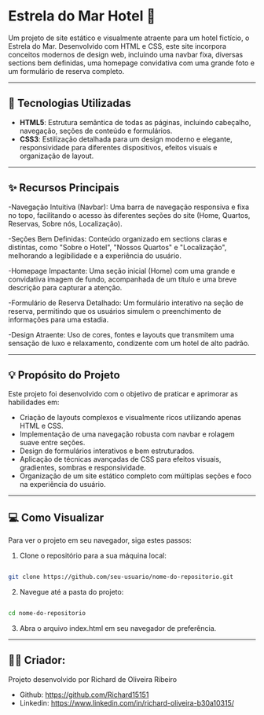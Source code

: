 # Estrela do Mar Hotel 🏨
Um projeto de site estático e visualmente atraente para um hotel fictício, o Estrela do Mar. Desenvolvido com HTML e CSS, este site incorpora conceitos modernos de design web, incluindo uma navbar fixa, diversas sections bem definidas, uma homepage convidativa com uma grande foto e um formulário de reserva completo.

---

## 🚀 Tecnologias Utilizadas
- **HTML5**: Estrutura semântica de todas as páginas, incluindo cabeçalho, navegação, seções de conteúdo e formulários.
- **CSS3**: Estilização detalhada para um design moderno e elegante, responsividade para diferentes dispositivos, efeitos visuais e organização de layout.

---

## ✨ Recursos Principais

-Navegação Intuitiva (Navbar): Uma barra de navegação responsiva e fixa no topo, facilitando o acesso às diferentes seções do site (Home, Quartos, Reservas, Sobre nós, Localização).

-Seções Bem Definidas: Conteúdo organizado em sections claras e distintas, como "Sobre o Hotel", "Nossos Quartos" e "Localização", melhorando a legibilidade e a experiência do usuário.

-Homepage Impactante: Uma seção inicial (Home) com uma grande e convidativa imagem de fundo, acompanhada de um título e uma breve descrição para capturar a atenção.

-Formulário de Reserva Detalhado: Um formulário interativo na seção de reserva, permitindo que os usuários simulem o preenchimento de informações para uma estadia.

-Design Atraente: Uso de cores, fontes e layouts que transmitem uma sensação de luxo e relaxamento, condizente com um hotel de alto padrão.

---

## 💡 Propósito do Projeto
Este projeto foi desenvolvido com o objetivo de praticar e aprimorar as habilidades em:

- Criação de layouts complexos e visualmente ricos utilizando apenas HTML e CSS.
- Implementação de uma navegação robusta com navbar e rolagem suave entre seções.
- Design de formulários interativos e bem estruturados.
- Aplicação de técnicas avançadas de CSS para efeitos visuais, gradientes, sombras e responsividade.
- Organização de um site estático completo com múltiplas seções e foco na experiência do usuário.

---

## 💻 Como Visualizar
Para ver o projeto em seu navegador, siga estes passos:

1. Clone o repositório para a sua máquina local:

```Bash

git clone https://github.com/seu-usuario/nome-do-repositorio.git
```

2. Navegue até a pasta do projeto:

```Bash

cd nome-do-repositorio
```

3. Abra o arquivo index.html em seu navegador de preferência.

---

## 👨‍💻 Criador:
Projeto desenvolvido por Richard de Oliveira Ribeiro
- Github: https://github.com/Richard15151
- Linkedin: https://www.linkedin.com/in/richard-oliveira-b30a10315/
